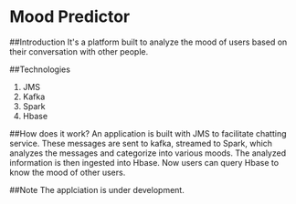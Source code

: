 # Mood Predictor

##Introduction
It's a platform built to analyze the mood of users based on their conversation with other people.

##Technologies
1. JMS  
2. Kafka
3. Spark
4. Hbase

##How does it work?
An application is built with JMS to facilitate chatting service. These messages are sent to kafka, streamed to Spark, which analyzes the messages and categorize into various moods. The analyzed information is then ingested into Hbase. Now users can query Hbase to know the mood of other users. 

##Note
The applciation is under development.

